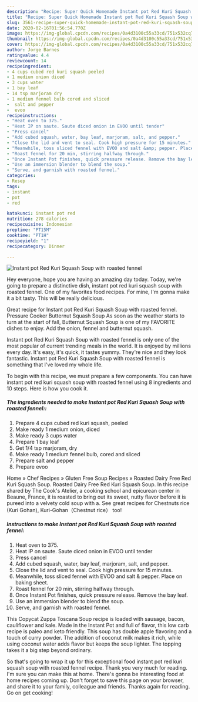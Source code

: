 ```yaml
---
description: "Recipe: Super Quick Homemade Instant pot Red Kuri Squash Soup with roasted fennel"
title: "Recipe: Super Quick Homemade Instant pot Red Kuri Squash Soup with roasted fennel"
slug: 3561-recipe-super-quick-homemade-instant-pot-red-kuri-squash-soup-with-roasted-fennel
date: 2020-02-16T01:56:54.770Z
image: https://img-global.cpcdn.com/recipes/0a4d3100c55a33cd/751x532cq70/instant-pot-red-kuri-squash-soup-with-roasted-fennel-recipe-main-photo.jpg
thumbnail: https://img-global.cpcdn.com/recipes/0a4d3100c55a33cd/751x532cq70/instant-pot-red-kuri-squash-soup-with-roasted-fennel-recipe-main-photo.jpg
cover: https://img-global.cpcdn.com/recipes/0a4d3100c55a33cd/751x532cq70/instant-pot-red-kuri-squash-soup-with-roasted-fennel-recipe-main-photo.jpg
author: Jorge Barnes
ratingvalue: 4.4
reviewcount: 14
recipeingredient:
- 4 cups cubed red kuri squash peeled
- 1 medium onion diced
- 3 cups water
- 1 bay leaf
- 14 tsp marjoram dry
- 1 medium fennel bulb cored and sliced
-  salt and pepper
-  evoo
recipeinstructions:
- "Heat oven to 375."
- "Heat IP on saute. Saute diced onion in EVOO until tender"
- "Press cancel"
- "Add cubed squash, water, bay leaf, marjoram, salt, and pepper."
- "Close the lid and vent to seal. Cook high pressure for 15 minutes."
- "Meanwhile, toss sliced fennel with EVOO and salt &amp; pepper. Place on baking sheet."
- "Roast fennel for 20 min, stirring halfway through."
- "Once Instant Pot finishes, quick pressure release. Remove the bay leaf."
- "Use an immersion blender to blend the soup."
- "Serve, and garnish with roasted fennel."
categories:
- Resep
tags:
- instant
- pot
- red

katakunci: instant pot red
nutrition: 278 calories
recipecuisine: Indonesian
preptime: "PT15M"
cooktime: "PT1H"
recipeyield: "1"
recipecategory: Dinner

---
```



![Instant pot Red Kuri Squash Soup with roasted fennel](https://img-global.cpcdn.com/recipes/0a4d3100c55a33cd/751x532cq70/instant-pot-red-kuri-squash-soup-with-roasted-fennel-recipe-main-photo.jpg)

Hey everyone, hope you are having an amazing day today. Today, we're going to prepare a distinctive dish, instant pot red kuri squash soup with roasted fennel. One of my favorites food recipes. For mine, I'm gonna make it a bit tasty. This will be really delicious.

Great recipe for Instant pot Red Kuri Squash Soup with roasted fennel. Pressure Cooker Butternut Squash Soup As soon as the weather starts to turn at the start of fall, Butternut Squash Soup is one of my FAVORITE dishes to enjoy. Add the onion, fennel and butternut squash.

Instant pot Red Kuri Squash Soup with roasted fennel is only one of the most popular of current trending meals in the world. It is enjoyed by millions every day. It's easy, it's quick, it tastes yummy. They're nice and they look fantastic. Instant pot Red Kuri Squash Soup with roasted fennel is something that I've loved my whole life.


To begin with this recipe, we must prepare a few components. You can have instant pot red kuri squash soup with roasted fennel using 8 ingredients and 10 steps. Here is how you cook it.

##### The ingredients needed to make Instant pot Red Kuri Squash Soup with roasted fennel::

1. Prepare 4 cups cubed red kuri squash, peeled
1. Make ready 1 medium onion, diced
1. Make ready 3 cups water
1. Prepare 1 bay leaf
1. Get 1/4 tsp marjoram, dry
1. Make ready 1 medium fennel bulb, cored and sliced
1. Prepare  salt and pepper
1. Prepare  evoo


Home » Chef Recipes » Gluten Free Soup Recipes » Roasted Dairy Free Red Kuri Squash Soup. Roasted Dairy Free Red Kuri Squash Soup. In this recipe shared by The Cook&#39;s Atelier, a cooking school and epicurean center in Beaune, France, it is roasted to bring out its sweet, nutty flavor before it is pureed into a velvety cold soup with a. See great recipes for Chestnuts rice (Kuri Gohan), Kuri-Gohan（Chestnut rice） too! 

##### Instructions to make Instant pot Red Kuri Squash Soup with roasted fennel:

1. Heat oven to 375.
1. Heat IP on saute. Saute diced onion in EVOO until tender
1. Press cancel
1. Add cubed squash, water, bay leaf, marjoram, salt, and pepper.
1. Close the lid and vent to seal. Cook high pressure for 15 minutes.
1. Meanwhile, toss sliced fennel with EVOO and salt &amp; pepper. Place on baking sheet.
1. Roast fennel for 20 min, stirring halfway through.
1. Once Instant Pot finishes, quick pressure release. Remove the bay leaf.
1. Use an immersion blender to blend the soup.
1. Serve, and garnish with roasted fennel.


This Copycat Zuppa Toscana Soup recipe is loaded with sausage, bacon, cauliflower and kale. Made in the Instant Pot and full of flavor, this low carb recipe is paleo and keto friendly. This soup has double apple flavoring and a touch of curry powder. The addition of coconut milk makes it rich, while using coconut water adds flavor but keeps the soup lighter. The topping takes it a big step beyond ordinary. 

So that's going to wrap it up for this exceptional food instant pot red kuri squash soup with roasted fennel recipe. Thank you very much for reading. I'm sure you can make this at home. There's gonna be interesting food at home recipes coming up. Don't forget to save this page on your browser, and share it to your family, colleague and friends. Thanks again for reading. Go on get cooking!
